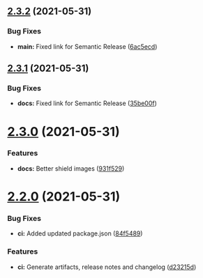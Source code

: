 ## [2.3.2](https://github.com/gabs-simon/attempt-ts/compare/v2.3.1...v2.3.2) (2021-05-31)


### Bug Fixes

* **main:** Fixed link for Semantic Release ([6ac5ecd](https://github.com/gabs-simon/attempt-ts/commit/6ac5ecdee28e4167005fc16664c4765cc6688a33))

## [2.3.1](https://github.com/gabs-simon/attempt-ts/compare/v2.3.0...v2.3.1) (2021-05-31)


### Bug Fixes

* **docs:** Fixed link for Semantic Release ([35be00f](https://github.com/gabs-simon/attempt-ts/commit/35be00f69852d9a4fec15dbdd08cdd078160db41))

# [2.3.0](https://github.com/gabs-simon/attempt-ts/compare/v2.2.0...v2.3.0) (2021-05-31)


### Features

* **docs:** Better shield images ([931f529](https://github.com/gabs-simon/attempt-ts/commit/931f52988f0f8620b459f52df5c765436e353b28))

# [2.2.0](https://github.com/gabs-simon/attempt-ts/compare/v2.1.0...v2.2.0) (2021-05-31)


### Bug Fixes

* **ci:** Added updated package.json ([84f5489](https://github.com/gabs-simon/attempt-ts/commit/84f5489b8edbd7f79e5151dfa0ece39c3fa06296))


### Features

* **ci:** Generate artifacts, release notes and changelog ([d23215d](https://github.com/gabs-simon/attempt-ts/commit/d23215d06d74ec9308028973c7aeaea62b97ee97))
